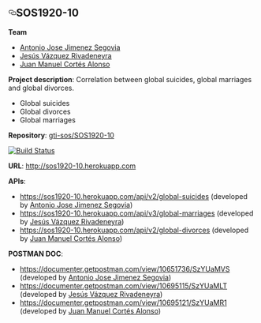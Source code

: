 <html>
	<head>
		<body>

<h2><a id="user-content-sos1920-10" class="anchor" aria-hidden="true" href="#sos1920-10"><svg class="octicon octicon-link" viewBox="0 0 16 16" version="1.1" width="16" height="16" aria-hidden="true"><path fill-rule="evenodd" d="M4 9h1v1H4c-1.5 0-3-1.69-3-3.5S2.55 3 4 3h4c1.45 0 3 1.69 3 3.5 0 1.41-.91 2.72-2 3.25V8.59c.58-.45 1-1.27 1-2.09C10 5.22 8.98 4 8 4H4c-.98 0-2 1.22-2 2.5S3 9 4 9zm9-3h-1v1h1c1 0 2 1.22 2 2.5S13.98 12 13 12H9c-.98 0-2-1.22-2-2.5 0-.83.42-1.64 1-2.09V6.25c-1.09.53-2 1.84-2 3.25C6 11.31 7.55 13 9 13h4c1.45 0 3-1.69 3-3.5S14.5 6 13 6z"></path></svg></a>SOS1920-10</h2>

<p><strong>Team</strong></p>
<ul>
<li><a href="https://github.com/nonospe">Antonio Jose Jimenez Segovia</a></li>
<li><a href="https://github.com/rivadeneyraj">Jesús Vázquez Rivadeneyra</a></li>
<li><a href="https://github.com/juanmacortes9">Juan Manuel Cortés Alonso</a></li>
</ul>
</li>

<p><strong>Project description</strong>: Correlation between global suicides, global marriages and global divorces.</p>
<ul>
<li>Global suicides</li>
<li>Global divorces</li>
<li>Global marriages</li>
</ul>

<p><strong>Repository</strong>: <a href="https://github.com/gti-sos/SOS1920-10">gti-sos/SOS1920-10</a></p>

[![Build Status](https://travis-ci.org/gti-sos/SOS1920-10.svg?branch=master)](https://travis-ci.org/gti-sos/SOS1920-10)

<p><strong>URL</strong>: <a href="http://sos1920-10.herokuapp.com" rel="nofollow">http://sos1920-10.herokuapp.com</a></p>
<p><strong>APIs</strong>:</p>
<ul>
<li><a href="https://sos1920-10.herokuapp.com/api/v2/global-suicides" rel="nofollow">https://sos1920-10.herokuapp.com/api/v2/global-suicides</a> (developed by <a href="https://github.com/nonospe">Antonio Jose Jimenez Segovia</a>)</li>
<li><a href="https://sos1920-10.herokuapp.com/api/v3/global-marriages" rel="nofollow">https://sos1920-10.herokuapp.com/api/v3/global-marriages</a> (developed by <a href="https://github.com/rivadeneyraj">Jesús Vázquez Rivadeneyra</a>)</li>
<li><a href="https://sos1920-10.herokuapp.com/api/v2/global-divorces" rel="nofollow">https://sos1920-10.herokuapp.com/api/v2/global-divorces</a> (developed by <a href="https://github.com/juanmacortes9">Juan Manuel Cortés Alonso</a>)</li>
</ul>

<p><strong>POSTMAN DOC</strong>:</p>
<ul>
<li><a href="https://documenter.getpostman.com/view/10651736/SzYUaMVS" rel="nofollow">https://documenter.getpostman.com/view/10651736/SzYUaMVS</a> (developed by <a href="https://github.com/nonospe">Antonio Jose Jimenez Segovia</a>)</li>
<li><a href="https://documenter.getpostman.com/view/10695115/SzYUaMLT" rel="nofollow">https://documenter.getpostman.com/view/10695115/SzYUaMLT</a> (developed by <a href="https://github.com/rivadeneyraj">Jesús Vázquez Rivadeneyra</a>)</li>
<li><a href="https://documenter.getpostman.com/view/10695121/SzYUaMR1" rel="nofollow">https://documenter.getpostman.com/view/10695121/SzYUaMR1</a> (developed by <a href="https://github.com/juanmacortes9">Juan Manuel Cortés Alonso</a>)</li>
		
		
		
		
</ul>
		</body>
	</head>
</html>